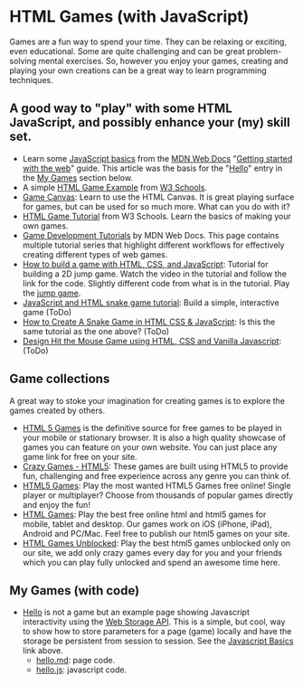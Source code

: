 # HTML Games (with JavaScript)
Games are a fun way to spend your time. They can be relaxing or exciting, even educational. Some are quite challenging and can be great problem-solving mental exercises. So, however you enjoy your games, creating and playing your own creations can be a great way to learn programming techniques.

## A good way to "play" with some HTML JavaScript, and possibly enhance your (my) skill set.

- Learn some [JavaScript basics](https://developer.mozilla.org/en-US/docs/Learn/Getting_started_with_the_web/JavaScript_basics) from the [MDN Web Docs](https://developer.mozilla.org/en-US/) "[Getting started with the web](https://developer.mozilla.org/en-US/docs/Learn/Getting_started_with_the_web)" guide. This article was the basis for the "[Hello](#hello)" entry in the [My Games](#my-games-with-code) section below.
- A simple [HTML Game Example](https://www.w3schools.com/graphics/game_intro.asp) from [W3 Schools](https://www.w3schools.com/default.asp).
- [Game Canvas](https://www.w3schools.com/graphics/game_canvas.asp): Learn to use the HTML Canvas. It is great playing surface for games, but can be used for so much more. What can you do with it?
- [HTML Game Tutorial](http://www-db.deis.unibo.it/courses/TW/DOCS/w3schools/games/default.asp.html#gsc.tab=0) from W3 Schools. Learn the basics of making your own games.
- [Game Development Tutorials](https://developer.mozilla.org/en-US/docs/Games/Tutorials) by MDN Web Docs. This page contains multiple tutorial series that highlight different workflows for effectively creating different types of web games.
- [How to build a game with HTML, CSS, and JavaScript](https://blog.logrocket.com/build-a-game-with-html-css-javascript/): Tutorial for building a 2D jump game. Watch the video in the tutorial and follow the link for the code. Slightly different code from what is in the tutorial. Play the [jump game](jump.html).
- [JavaScript and HTML snake game tutorial](https://learningdaily.dev/javascript-and-html-snake-game-tutorial-build-a-simple-interactive-game-d9549bca1a71): Build a simple, interactive game (ToDo)
- [How to Create A Snake Game in HTML CSS & JavaScript](https://www.codingnepalweb.com/create-snake-game-htm-css-javascript/): Is this the same tutorial as the one above? (ToDo)
- [Design Hit the Mouse Game using HTML, CSS and Vanilla Javascript](https://www.geeksforgeeks.org/design-hit-the-mouse-game-using-html-css-and-vanilla-javascript/): (ToDo)


## Game collections
A great way to stoke your imagination for creating games is to explore the games created by others.

- [HTML 5 Games](https://html5games.com/) is the definitive source for free games to be played in your mobile or stationary browser. It is also a high quality showcase of games you can feature on your own website. You can just place any game link for free on your site.
- [Crazy Games - HTML5](https://www.crazygames.com/t/html5): These games are built using HTML5 to provide fun, challenging and free experience across any genre you can think of.
- [HTML5 Games](https://html5-games.io/): Play the most wanted HTML5 Games free online! Single player or multiplayer? Choose from thousands of popular games directly and enjoy the fun!
- [HTML Games](https://www.htmlgames.com/): Play the best free online html and html5 games for mobile, tablet and desktop. Our games work on iOS (iPhone, iPad), Android and PC/Mac. Feel free to publish our html5 games on your site.
- [HTML Games Unblocked](https://sites.google.com/view/html5gamesunblocked): Play the best html5 games unblocked only on our site, we add only crazy games every day for you and your friends which you can play fully unlocked and spend an awesome time here.

## My Games (with code)

- [Hello](https://dan-carroll.github.io/html-games/hello/) <a id="hello"></a> is not a game but an example page showing Javascript interactivity using the [Web Storage API](https://developer.mozilla.org/en-US/docs/Web/API/Web_Storage_API). This is a simple, but cool, way to show how to store parameters for a page (game) locally and have the storage be persistent from session to session. See the [Javascript Basics](#a-good-way-to-play-with-some-html-javascript-and-possibly-enhance-your-my-skill-set) link above.
  - [hello.md](https://github.com/dan-carroll/html-games/blob/main/hello.md): page code.
  - [hello.js](https://github.com/dan-carroll/html-games/blob/main/assets/js/hello.js): javascript code.
